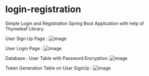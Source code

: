 # login-registration
Simple Login and Registration Spring Boot Application with help of Thymeleaf Library.


User Sign Up Page :
![image](https://user-images.githubusercontent.com/34769208/110750915-38bcb400-8269-11eb-9347-97e559c30d68.png)

User Login Page :
![image](https://user-images.githubusercontent.com/34769208/110751020-4f630b00-8269-11eb-8778-f39eedbb24b5.png)

Database :
User Table with Password Encryption:
![image](https://user-images.githubusercontent.com/34769208/110751248-9c46e180-8269-11eb-89b7-e92bb1ebac0c.png)

Token Generation Table on User SignUp :
![image](https://user-images.githubusercontent.com/34769208/110751553-02336900-826a-11eb-80cb-c460a0cad5bd.png)
